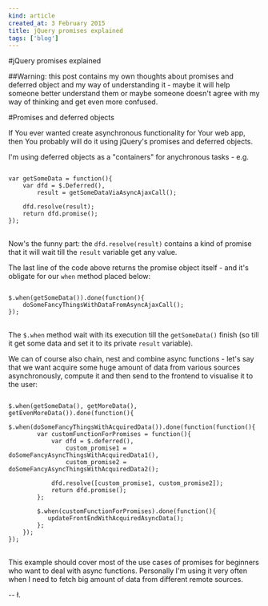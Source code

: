 ```yaml
---
kind: article
created_at: 3 February 2015
title: jQuery promises explained
tags: ['blog']
---
```


#jQuery promises explained

##Warning: this post contains my own thoughts about promises and deferred object and my way of understanding it - maybe it will help someone better understand them or maybe someone doesn't agree with my way of thinking and get even more confused.

#Promises and deferred objects

If You ever wanted create asynchronous functionality for Your web app, then You probably will do it using jQuery's promises and deferred objects.

I'm using deferred objects as a "containers" for anychronous tasks - e.g. 

<pre>
<code class="javascript">
var getSomeData = function(){
    var dfd = $.Deferred(),
        result = getSomeDataViaAsyncAjaxCall();

    dfd.resolve(result);
    return dfd.promise();
});
</code>
</pre>

Now's the funny part: the `dfd.resolve(result)` contains a kind of promise that it will wait till the `result` variable get any value.

The last line of the code above returns the promise object itself - and it's obligate for our `when` method placed below:

<pre>
<code class="javascript">
$.when(getSomeData()).done(function(){
    doSomeFancyThingsWithDataFromAsyncAjaxCall();
});
</code>
</pre>

The `$.when` method wait with its execution till the `getSomeData()` finish (so till it get some data and set it to its private `result` variable).

We can of course also chain, nest and combine async functions - let's say that we want acquire some huge amount of data from various sources asynchronously, compute it and then send to the frontend to visualise it to the user: 

<pre>
<code class="javascript">
$.when(getSomeData(), getMoreData(), getEvenMoreData()).done(function(){
    $.when(doSomeFancyThingsWithAcquiredData()).done(function(function(){
        var customFunctionForPromises = function(){
            var dfd = $.deferred(),
                custom_promise1 = doSomeFancyAsyncThingsWithAcquiredData1(),
                custom_promise2 = doSomeFancyAsyncThingsWithAcquiredData2();

            dfd.resolve([custom_promise1, custom_promise2]);
            return dfd.promise();
        };

        $.when(customFunctionForPromises).done(function(){
           updateFrontEndWithAcquiredAsyncData(); 
        };
    });
});
</code>
</pre>

This example should cover most of the use cases of promises for beginners who want to deal with async functions. Personally I'm using it very often when I need to fetch big amount of data from different remote sources.

-- ł.
